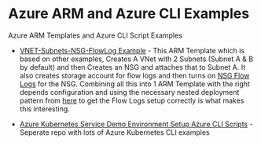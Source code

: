 # Azure ARM and Azure CLI Examples
Azure ARM Templates and Azure CLI Script Examples

* [VNET-Subnets-NSG-FlowLog Example](VNET-Subnets-NSG-FlowLog-Example.json) - This ARM Template which is based on other examples, Creates A VNet with 2 Subnets (Subnet A & B by default) and then Creates an NSG and attaches that to Subnet A.  It also creates storage account for flow logs and then turns on [NSG Flow Logs](https://docs.microsoft.com/en-us/azure/network-watcher/network-watcher-nsg-flow-logging-azure-resource-manager) for the NSG.  Combining all this into 1 ARM Template with the right depends configuration and using the necessary nested deployment pattern from [here](https://github.com/Azure/azure-quickstart-templates/blob/master/101-networkwatcher-flowLogs-create/azuredeploy.json) to get the Flow Logs setup correctly is what makes this interesting.

* [Azure Kubernetes Service Demo Environment Setup Azure CLI Scripts](https://github.com/thekwilson/kubernetesdemo) - Seperate repo with lots of Azure Kubernetes CLI examples
